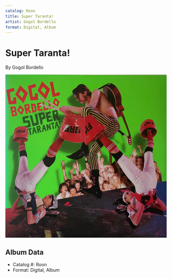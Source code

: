 ```yaml
---
catalog: Roon
title: Super Taranta!
artist: Gogol Bordello
format: Digital, Album
---
```


# Super Taranta!

By Gogol Bordello

![](../../assets/albumcovers/Gogol_Bordello-Super_Taranta!.png)

## Album Data

- Catalog #: Roon
- Format: Digital, Album

